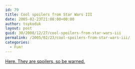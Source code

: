 ```yaml
---
id: 79
title: Cool spoilers from Star Wars III
date: 2005-02-23T21:08:00+00:00
author: tsykoduk
layout: post
guid: 30/2008/12/27/cool-spoilers-from-star-wars-iii
permalink: /2005/02/23/cool-spoilers-from-star-wars-iii/
categories:
  - Fun!
---
```

<a href=http://www.tpu.fi/~t4jlaaks/ep3/>Here. They are spoilers, so be warned.